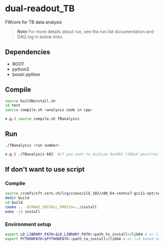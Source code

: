 # dual-readout_TB

FWcore for TB data analysis
>__Note__ For more details about run, see the run list documentation and DAQ log in below links.


## Dependencies
* ROOT
* python3
* boost::python

## Compile
```sh
source buildNinstall.sh
cd test
source compile.sh <analysis code in cpp>

e.g.) source compile.sh TBanalysis
```

## Run
```sh
./TBanalysis <run number>

e.g.) ./TBanalysis 682  #if you want to analyze Run682 (20GeV positron in the center of M2T5 (SiPM tower))
```

## If don't want to use script
### Compile

```sh
source /cvmfs/sft.cern.ch/lcg/views/LCG_102/x86_64-centos7-gcc11-opt/setup.sh # on lxplus for dependencies
mkdir build
cd build
cmake .. -DCMAKE_INSTALL_PREFIX=../install
make -j4 install
```

### Environment setup

```sh
export LD_LIBRARY_PATH=$LD_LIBRARY_PATH:<path_to_install>/lib64 # or lib based on your architecture
export PYTHONPATH=$PYTHONPATH:<path_to_install>/lib64 # or lib based on your architecture
```

